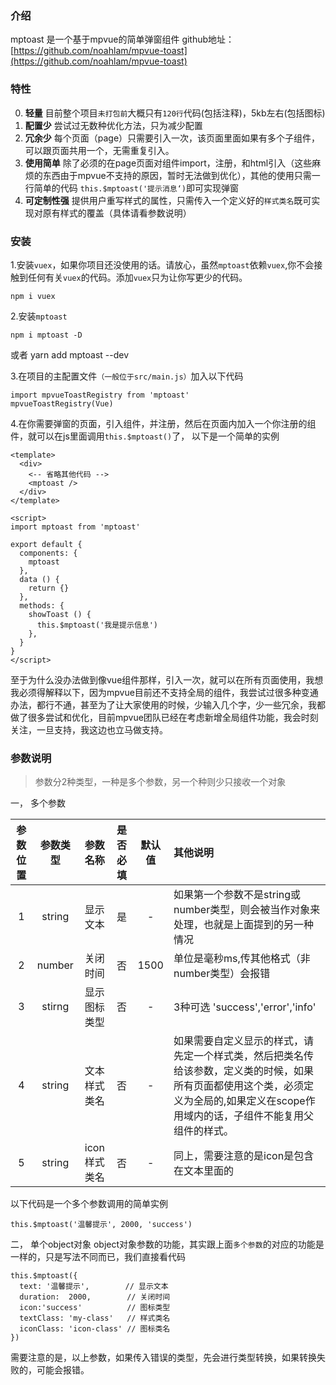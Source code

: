 ### 介绍
mptoast 是一个基于mpvue的简单弹窗组件  github地址：[https://github.com/noahlam/mpvue-toast](https://github.com/noahlam/mpvue-toast)

### 特性
0. **轻量** 目前整个项目`未打包前`大概只有`120行`代码(包括注释)，5kb左右(包括图标)
1. **配置少**  尝试过无数种优化方法，只为减少配置
2. **冗余少**  每个页面（page）只需要引入一次，该页面里面如果有多个子组件，可以跟页面共用一个，无需重复引入。
3. **使用简单** 除了必须的在page页面对组件import，注册，和html引入（这些麻烦的东西由于mpvue不支持的原因，暂时无法做到优化），其他的使用只需一行简单的代码 `this.$mptoast('提示消息‘)`即可实现弹窗
4. **可定制性强** 提供用户重写样式的属性，只需传入一个定义好的`样式类名`既可实现对原有样式的覆盖（具体请看参数说明）


### 安装

1.安装`vuex`，如果你项目还没使用的话。请放心，虽然`mptoast`依赖`vuex`,你不会接触到任何有关`vuex`的代码。添加`vuex`只为让你写更少的代码。

    npm i vuex

2.安装`mptoast`

    npm i mptoast -D
或者
   yarn add mptoast --dev

3.在项目的主配置文件`（一般位于src/main.js）`加入以下代码

    import mpvueToastRegistry from 'mptoast'
    mpvueToastRegistry(Vue)

4.在你需要弹窗的页面，引入组件，并注册，然后在页面内加入一个你注册的组件，就可以在js里面调用`this.$mptoast()`了， 以下是一个简单的实例

    <template>
      <div>
        <-- 省略其他代码 -->
        <mptoast />
      </div>
    </template>

    <script>
    import mptoast from 'mptoast'

    export default {
      components: {
        mptoast
      },
      data () {
        return {}
      },
      methods: {
        showToast () {
          this.$mptoast('我是提示信息')
        },
      }
    }
    </script>

至于为什么没办法做到像vue组件那样，引入一次，就可以在所有页面使用，我想我必须得解释以下，因为mpvue目前还不支持全局的组件，我尝试过很多种变通办法，都行不通，甚至为了让大家使用的时候，少输入几个字，少一些冗余，我都做了很多尝试和优化，目前mpvue团队已经在考虑新增全局组件功能，我会时刻关注，一旦支持，我这边也立马做支持。

### 参数说明
> 参数分2种类型，一种是多个参数，另一个种则少只接收一个对象

一， 多个参数

| 参数位置 | 参数类型 | 参数名称 |是否必填  | 默认值  |  其他说明  |
|:-------:|:------:|:------:|:-------:|:-------:|:-----------|
|     1   | string | 显示文本 |   是     |   -   |  如果第一个参数不是string或number类型，则会被当作对象来处理，也就是上面提到的另一种情况  |
|     2   | number | 关闭时间 |   否     | 1500   |  单位是毫秒ms,传其他格式（非number类型）会报错      |
|     3   | stirng | 显示图标类型 |   否     |   -   |  3种可选 'success','error','info'      |
|     4   | string | 文本样式类名 |   否     |   -   |  如果需要自定义显示的样式，请先定一个样式类，然后把类名传给该参数，定义类的时候，如果所有页面都使用这个类，必须定义为全局的,如果定义在scope作用域内的话，子组件不能复用父组件的样式。      |
|     5   | string | icon样式类名 |   否     |   -   |  同上，需要注意的是icon是包含在文本里面的      |

以下代码是一个多个参数调用的简单实例

    this.$mptoast('温馨提示', 2000, 'success')

二， 单个object对象
object对象参数的功能，其实跟上面`多个参数`的对应的功能是一样的，只是写法不同而已，我们直接看代码

    this.$mptoast({
      text: '温馨提示',        // 显示文本
      duration:  2000,        // 关闭时间
      icon:'success'          // 图标类型
      textClass: 'my-class'   // 样式类名
      iconClass: 'icon-class' // 图标类名
    })

需要注意的是，以上参数，如果传入错误的类型，先会进行类型转换，如果转换失败的，可能会报错。
